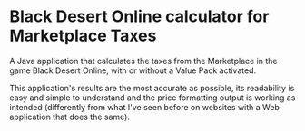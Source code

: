 # Black Desert Online calculator for Marketplace Taxes
A Java application that calculates the taxes from the Marketplace in the game Black Desert Online, with or without a Value Pack activated.

This application's results are the most accurate as possible, its readability is easy and simple to understand and the price formatting output is working as intended (differently from what I've seen before on websites with a Web application that does the same).
